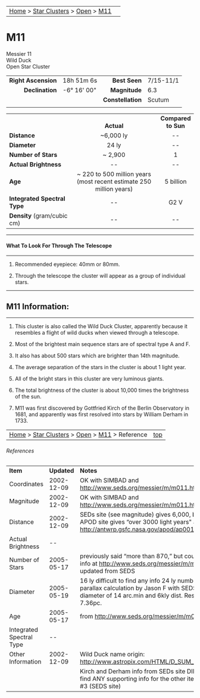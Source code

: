 <script src="/js/whatsup.js"></script>
<script type="text/javascript">
	var objectName ="M11"
	var objectDesc ="Wild Duck<br/>Open Star Cluster<br/>in the Constellation<br/>Scutum"
	var objectImage="m11.jpg"
</script>

|    |    |
|:---|---:|
|[Home](/notes/#object-notes) > [Star Clusters](/notes/#star-clusters) > [Open](../!open-cluster-info) > [M11](#m11)|<div id=whatsup></div> |

# M11
Messier 11<br/>
Wild Duck<br/>
Open Star Cluster

|   |   |   |   |
|--:|:--|--:|:--|
|**Right Ascension**|18h 51m 6s|**Best Seen**|7/15-11/1|
|**Declination**|-6&deg; 16' 00"|**Magnitude**|6.3|
|   |   |**Constellation**|Scutum|
|   |   |   |   |

|   |   |   |
|---|:---:|:---:|
|   | <br/>**Actual**| **Compared<br/>to Sun** |
|**Distance** | ~6,000 ly | -- |
|**Diameter** | 24 ly | -- |
|**Number of Stars**| ~ 2,900 | 1 |
|**Actual Brightness**| -- | -- |
|**Age** | ~ 220 to 500 million years<br>(most recent estimate 250 million years)| 5 billion |
|**Integrated Spectral Type** | -- | G2 V |
|**Density** (gram/cubic cm) | -- | -- |

---
#### What To Look For Through The Telescope
---

1.	Recommended eyepiece: 40mm or 80mm.

1.	Through the telescope the cluster will appear as a group of individual stars.

---
## M11 Information:
---

1.	This cluster is also called the Wild Duck Cluster, apparently because it resembles a flight of wild ducks when viewed through a telescope.
   
1.	Most of the brightest main sequence stars are of spectral type A and F.
   
1.	It also has about 500 stars which are brighter than 14th magnitude.
   
1.	The average separation of the stars in the cluster is about 1 light year.
   
1.	All of the bright stars in this cluster are very luminous giants.
    
1.	The total brightness of the cluster is about 10,000 times the brightness of the sun.

1.	M11 was first discovered by Gottfried Kirch of the Berlin Observatory in 1681, and apparently was first resolved into stars by William Derham in 1733.


|    |    |
|:---|---:|
|[Home](/notes/#object-notes) > [Star Clusters](/notes/#star-clusters) > [Open](../!open-cluster-info) > [M11](#m11) > Reference | [top](#m11) |

###### References

|   |   |   |
|---|---|---|
|**Item**|**Updated**|**Notes**|
|Coordinates|2002-12-09|OK with SIMBAD and <http://www.seds.org/messier/m/m011.html>|
|Magnitude|2002-12-09|OK with SIMBAD and <http://www.seds.org/messier/m/m011.html>|
|Distance|2002-12-09|SEDs site (see magnitude) gives 6,000, but an APOD site gives “over 3000 light years" at   <http://antwrp.gsfc.nasa.gov/apod/ap001022.html>|
|Actual Brightness|--	| |
|Number of Stars|2005-05-17|previously said “more than 870,” but could only find info at <http://www.seds.org/messier/m/m011.html> updated from SEDS|
|Diameter|2005-05-19|16 ly difficult to find any info 24 ly number based on parallax calculation by Jason F with SEDS numbers:  diameter of 14 arc.min and 6kly dist. Result is 7.36pc.|
|Age|2005-05-17|from <http://www.seds.org/messier/m/m011.html>|
|Integrated Spectral Type|--|  |
|Other Information|2002-12-09|Wild Duck name origin: <http://www.astropix.com/HTML/D_SUM_S/M11.HTM> |
|   |   | Kirch and Derham info from SEDs site DIFFICULT to find ANY supporting info for the other items except #3 (SEDS site)|

